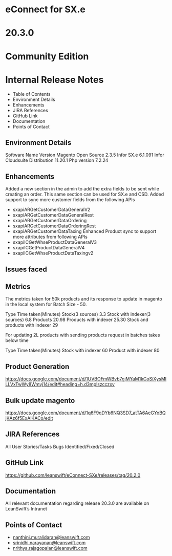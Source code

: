 

# **eConnect for SX.e** 
# **20.3.0** 
# **Community Edition**


# **Internal Release Notes**

- Table of Contents
- Environment Details	
- Enhancements	
- JIRA References
- GitHub Link
- Documentation
- Points of Contact


## Environment Details

Software Name
Version
Magento Open Source
2.3.5
Infor SX.e 
6.1.091
Infor Cloudsuite Distribution
11.20.1
Php version
7.2.24



## Enhancements

Added a new section in the admin to add the extra fields to be sent while creating an order. This same section can be used for SX.e and CSD.
Added support to sync more customer fields from the following APIs
- sxapiARGetCustomerDataGeneralV2
- sxapiARGetCustomerDataGeneralRest
- sxapiARGetCustomerDataOrdering
- sxapiARGetCustomerDataOrderingRest
- sxapiARGetCustomerDataTaxing
Enhanced Product sync to support more attributes from following APIs 
- sxapiICGetWhseProductDataGeneralV3
- sxapiICGetProductDataGeneralV4
- sxapiICGetWhseProductDataTaxingv2



## Issues faced



## Metrics

The metrics taken for 50k products and its response to update in magento in the local system for  Batch Size - 50.

Type
Time taken(Minutes)
Stock(3 sources)
3.3
Stock with indexer(3 sources)
6.8
Products
20.98
Products with indexer
25.30
Stock and products with indexer
29



For updating 2L products with sending products request in batches takes below time


Type
Time taken(Minutes)
Stock with indexer
60
Product with indexer
80


## Product Generation

https://docs.google.com/document/d/1UVBOFmWBvb7gjMYaM1kCoSiXysMILLVxTwWy8Wmvj14/edit#heading=h.d3mplszcczxv


## Bulk update magento

https://docs.google.com/document/d/1q6F9qDYb6NQ3SD7_atTA6AeGYoBQjKAz6f5ExAiKACo/edit


## JIRA References

All
User Stories/Tasks
Bugs Identified/Fixed/Closed 

## GitHub Link

https://github.com/leanswift/eConnect-SXe/releases/tag/20.2.0

## Documentation

All relevant documentation regarding release 20.3.0 are available on LeanSwift’s Intranet 


## Points of Contact

- nanthini.muralidaran@leanswift.com
- srinidhi.narayanan@leanswift.com
- nrithya.rajagopalan@leanswift.com






